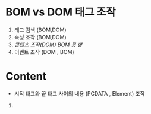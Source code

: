 # BOM vs DOM 태그 조작 
1. 태그 검색 (BOM,DOM)
2. 속성 조작 (BOM,DOM)
3. *콘텐츠 조작(DOM)  BOM 못 함* 
4. 이벤트 조작 (DOM , BOM)

# Content 
- 시작 태그와 끝 태그 사이의 내용 (PCDATA , Element) 조작 
1. 